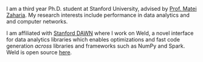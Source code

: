I am a third year Ph.D. student at Stanford University, advised by [Prof.
Matei Zaharia](https://cs.stanford.edu/~matei/). My research interests include
performance in data analytics and and computer networks.

I am affiliated with [Stanford DAWN](http://dawn.cs.stanford.edu) where I work
on Weld, a novel interface for data analytics libraries which enables
optimizations and fast code generation *across* libraries and frameworks such
as NumPy and Spark. Weld is open source [here](http://weld.stanford.edu).
